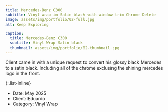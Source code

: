 ```yaml
---
title: Mercedes-Benz C300
subtitle: Vinyl wrap in Satin black with window trim Chrome Delete 
image: assets/img/portfolio/02-full.jpg
alt: Keep Exploring

caption:
  title: Mercedes-Benz C300
  subtitle: Vinyl Wrap Satin black
  thumbnail: assets/img/portfolio/02-thumbnail.jpg
---
```

Client came in with a unique request to convert his glossy black Mercedes to a satin black. Including all of the chrome exclusing the shining mercedes logo in the front. 

{:.list-inline}
- Date: May 2025
- Client: Eduardo
- Category: Vinyl Wrap

